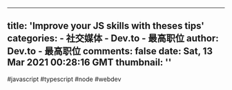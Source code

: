 
---
title: 'Improve your JS skills with theses tips'
categories: 
    - 社交媒体
    - Dev.to - 最高职位
author: Dev.to - 最高职位
comments: false
date: Sat, 13 Mar 2021 00:28:16 GMT
thumbnail: ''
---

<div>   
#javascript #typescript #node #webdev  
</div>
            